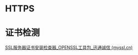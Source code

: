 # HTTPS

# 证书检测

[SSL服务器证书安装检查器_OPENSSL工具包_迅通诚信 (myssl.cn)](https://www.myssl.cn/tools/check-server-cert.html)

